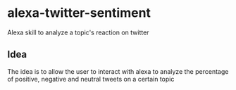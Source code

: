 # alexa-twitter-sentiment
Alexa skill to analyze a topic's reaction on twitter

## Idea 
The idea is to allow the user to interact with alexa to analyze the percentage of positive, negative and neutral tweets on a certain topic
